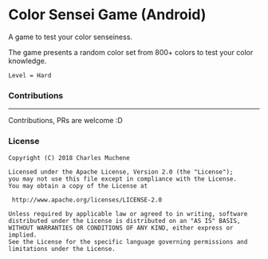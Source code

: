 # Color Sensei Game (Android)
A game to test your color senseiness. 

The game presents a random color set from 800+ colors to test your color knowledge.

`Level = Hard`

### Contributions
---
Contributions, PRs are welcome :D

### License

```
Copyright (C) 2018 Charles Muchene

Licensed under the Apache License, Version 2.0 (the "License");
you may not use this file except in compliance with the License.
You may obtain a copy of the License at

 http://www.apache.org/licenses/LICENSE-2.0

Unless required by applicable law or agreed to in writing, software
distributed under the License is distributed on an "AS IS" BASIS,
WITHOUT WARRANTIES OR CONDITIONS OF ANY KIND, either express or implied.
See the License for the specific language governing permissions and
limitations under the License.
```